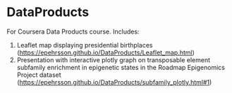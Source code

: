 # DataProducts

For Coursera Data Products course. Includes:
1. Leaflet map displaying presidential birthplaces (https://epehrsson.github.io/DataProducts/Leaflet_map.html)
2. Presentation with interactive plotly graph on transposable element subfamily enrichment in epigenetic states in the Roadmap Epigenomics Project dataset (https://epehrsson.github.io/DataProducts/subfamily_plotly.html#1)

